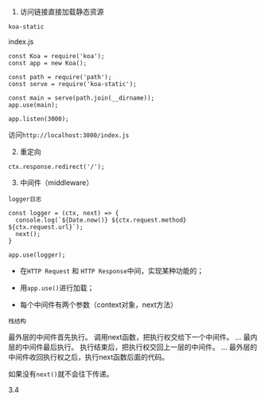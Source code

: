 
1. 访问链接直接加载静态资源

`koa-static`

index.js

```
const Koa = require('koa');
const app = new Koa();

const path = require('path');
const serve = require('koa-static');

const main = serve(path.join(__dirname));
app.use(main);

app.listen(3000);

```

访问`http://localhost:3000/index.js`

2. 重定向

```
ctx.response.redirect('/');
```

3. 中间件（middleware）

`logger日志`

```
const logger = (ctx, next) => {
  console.log(`${Date.now()} ${ctx.request.method} ${ctx.request.url}`);
  next();
}

app.use(logger);
```

* 在`HTTP Request` 和 `HTTP Response`中间，实现某种功能的；

* 用`app.use()`进行加载；

* 每个中间件有两个参数（context对象，next方法）

`栈结构`

最外层的中间件首先执行。
调用next函数，把执行权交给下一个中间件。
...
最内层的中间件最后执行。
执行结束后，把执行权交回上一层的中间件。
...
最外层的中间件收回执行权之后，执行next函数后面的代码。

如果没有`next()`就不会往下传递。

3.4


